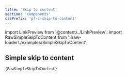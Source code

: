```yaml
---
title: 'Skip to content'
section: 'components'
cssPrefix: 'pf-c-skip-to-content'
---
```


import LinkPreview from '@content/../LinkPreview';
import RawSimpleSkipToContent from '!!raw-loader!./examples/SimpleSkipToContent';

## Simple skip to content
<LinkPreview name="Popout Example" path="simpleskiptocontent" />

<code className="language-nolive">{RawSimpleSkipToContent}</code>
